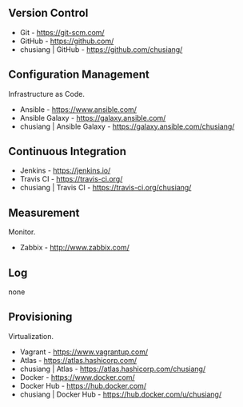 ## Version Control

* Git - https://git-scm.com/
 * GitHub - https://github.com/
  * chusiang | GitHub - https://github.com/chusiang/


## Configuration Management

Infrastructure as Code.

* Ansible - https://www.ansible.com/
 * Ansible Galaxy - https://galaxy.ansible.com/
 * chusiang | Ansible Galaxy - https://galaxy.ansible.com/chusiang/


## Continuous Integration

* Jenkins - https://jenkins.io/
* Travis CI - https://travis-ci.org/
 * chusiang | Travis CI - https://travis-ci.org/chusiang/

## Measurement

Monitor.

* Zabbix - http://www.zabbix.com/

## Log

none

## Provisioning

Virtualization.

* Vagrant - https://www.vagrantup.com/
 * Atlas - https://atlas.hashicorp.com/
 * chusiang | Atlas - https://atlas.hashicorp.com/chusiang/
* Docker - https://www.docker.com/
 * Docker Hub - https://hub.docker.com/
 * chusiang | Docker Hub - https://hub.docker.com/u/chusiang/